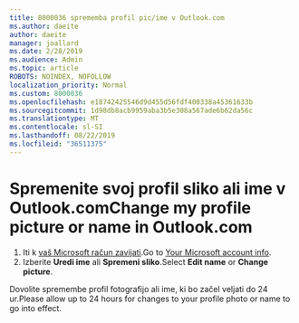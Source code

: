 ```yaml
---
title: 8000036 sprememba profil pic/ime v Outlook.com
ms.author: daeite
author: daeite
manager: joallard
ms.date: 2/28/2019
ms.audience: Admin
ms.topic: article
ROBOTS: NOINDEX, NOFOLLOW
localization_priority: Normal
ms.custom: 8000036
ms.openlocfilehash: e18742425546d9d455d56fdf400338a45361633b
ms.sourcegitcommit: 1d98db8acb9959aba3b5e308a567ade6b62da56c
ms.translationtype: MT
ms.contentlocale: sl-SI
ms.lasthandoff: 08/22/2019
ms.locfileid: "36511375"
---
```

# <a name="change-my-profile-picture-or-name-in-outlookcom"></a><span data-ttu-id="a7814-102">Spremenite svoj profil sliko ali ime v Outlook.com</span><span class="sxs-lookup"><span data-stu-id="a7814-102">Change my profile picture or name in Outlook.com</span></span>

1. <span data-ttu-id="a7814-103">Iti k [vaš Microsoft račun zavijati](https://go.microsoft.com/fwlink/p/?linkid=860841).</span><span class="sxs-lookup"><span data-stu-id="a7814-103">Go to [Your Microsoft account info](https://go.microsoft.com/fwlink/p/?linkid=860841).</span></span>
1. <span data-ttu-id="a7814-104">Izberite **Uredi ime** ali **Spremeni sliko**.</span><span class="sxs-lookup"><span data-stu-id="a7814-104">Select **Edit name** or **Change picture**.</span></span>

<span data-ttu-id="a7814-105">Dovolite spremembe profil fotografijo ali ime, ki bo začel veljati do 24 ur.</span><span class="sxs-lookup"><span data-stu-id="a7814-105">Please allow up to 24 hours for changes to your profile photo or name to go into effect.</span></span>